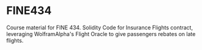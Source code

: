 # FINE434
Course material for FINE 434. Solidity Code for Insurance Flights contract, leveraging WolframAlpha's Flight Oracle to give passengers rebates on late flights.

